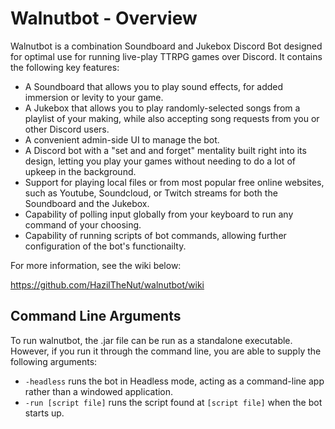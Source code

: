 # Walnutbot - Overview

  Walnutbot is a combination Soundboard and Jukebox Discord Bot designed for optimal use for running live-play TTRPG games over Discord. It contains the following key features:
* A Soundboard that allows you to play sound effects, for added immersion or levity to your game.
* A Jukebox that allows you to play randomly-selected songs from a playlist of your making, while also accepting song requests from you or other Discord users.
* A convenient admin-side UI to manage the bot.
* A Discord bot with a "set and and forget" mentality built right into its design, letting you play your games without needing to do a lot of upkeep in the background.
* Support for playing local files or from most popular free online websites, such as Youtube, Soundcloud, or Twitch streams for both the Soundboard and the Jukebox.
* Capability of polling input globally from your keyboard to run any command of your choosing.
* Capability of running scripts of bot commands, allowing further configuration of the bot's functionailty.

For more information, see the wiki below:

https://github.com/HazilTheNut/walnutbot/wiki

## Command Line Arguments

To run walnutbot, the .jar file can be run as a standalone executable. However, if you run it through the command line, you are able to supply the following arguments:
* `-headless` runs the bot in Headless mode, acting as a command-line app rather than a windowed application.
* `-run [script file]` runs the script found at `[script file]` when the bot starts up.
